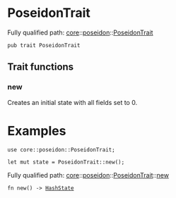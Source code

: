 # PoseidonTrait

Fully qualified path: [core](./core.md)::[poseidon](./core-poseidon.md)::[PoseidonTrait](./core-poseidon-PoseidonTrait.md)

<pre><code class="language-cairo">pub trait PoseidonTrait</code></pre>

## Trait functions

### new

Creates an initial state with all fields set to 0.
# Examples

```cairo
use core::poseidon::PoseidonTrait;

let mut state = PoseidonTrait::new();
```

Fully qualified path: [core](./core.md)::[poseidon](./core-poseidon.md)::[PoseidonTrait](./core-poseidon-PoseidonTrait.md)::[new](./core-poseidon-PoseidonTrait.md#new)

<pre><code class="language-cairo">fn new() -&gt; <a href="core-poseidon-HashState.html">HashState</a></code></pre>


